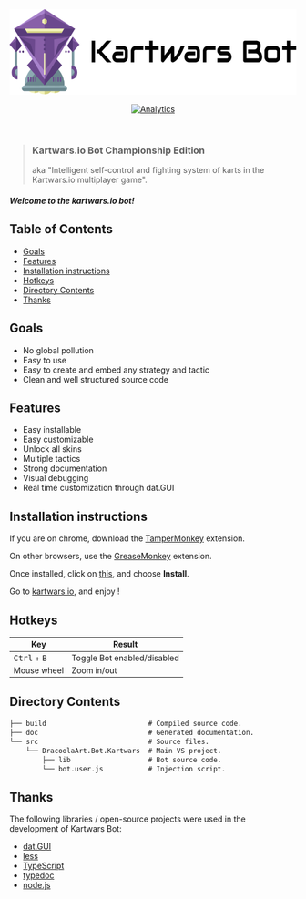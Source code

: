﻿<p align="center">
    <img src="./images/logo.png" height="150">
</p>

<p align="center">
    <a href="https://www.gratipay.com/Shields/">
        <img src="https://ga-beacon.appspot.com/UA-64079204-6/welcome-page" alt="Analytics">
    </a>
</p>

<p>&nbsp;</p>

> ### Kartwars.io Bot Championship Edition
> aka "Intelligent self-control and fighting system of karts in the Kartwars.io multiplayer game".

##### Welcome to the kartwars.io bot!

## Table of Contents
- [Goals](#goals)
- [Features](#features)
- [Installation instructions](#installation-instructions)
- [Hotkeys](#hotkeys)
- [Directory Contents](#directory-contents)
- [Thanks](#thanks)

## Goals

* No global pollution
* Easy to use
* Easy to create and embed any strategy and tactic
* Clean and well structured source code

## Features

* Easy installable
* Easy customizable
* Unlock all skins
* Multiple tactics
* Strong documentation
* Visual debugging
* Real time customization through dat.GUI

## Installation instructions

If you are on chrome, download the [TamperMonkey](https://chrome.google.com/webstore/detail/tampermonkey/dhdgffkkebhmkfjojejmpbldmpobfkfo?hl=en) extension.

On other browsers, use the [GreaseMonkey](https://addons.mozilla.org/en-GB/firefox/addon/greasemonkey/) extension.

Once installed, click on [this](https://github.com/kmataru/kartwars.io-bot/raw/pre-release/src/DracoolaArt.Bot.Kartwars/bot.user.js), and choose **Install**.

Go to [kartwars.io](http://kartwars.io/), and enjoy !

## Hotkeys

Key | Result
---|---
<kbd>Ctrl</kbd> + <kbd>B</kbd> | Toggle Bot enabled/disabled
Mouse wheel | Zoom in/out

## Directory Contents

```
├── build                         # Compiled source code.
├── doc                           # Generated documentation.
└── src                           # Source files.
    └── DracoolaArt.Bot.Kartwars  # Main VS project.
        ├── lib                   # Bot source code.
        └── bot.user.js           # Injection script.
```

## Thanks
The following libraries / open-source projects were used in the development of Kartwars Bot:
* [dat.GUI](https://github.com/dataarts/dat.gui/)
* [less](http://lesscss.org/)
* [TypeScript](https://www.typescriptlang.org/)
* [typedoc](http://typedoc.org/)
* [node.js](http://nodejs.org/)
